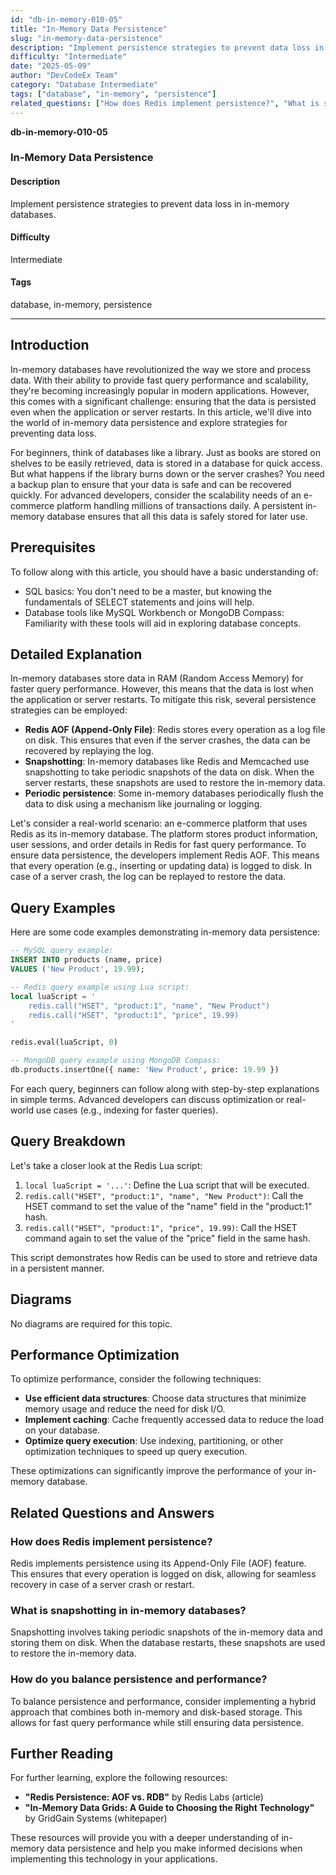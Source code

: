 ```yaml
---
id: "db-in-memory-010-05"
title: "In-Memory Data Persistence"
slug: "in-memory-data-persistence"
description: "Implement persistence strategies to prevent data loss in in-memory databases."
difficulty: "Intermediate"
date: "2025-05-09"
author: "DevCodeEx Team"
category: "Database Intermediate"
tags: ["database", "in-memory", "persistence"]
related_questions: ["How does Redis implement persistence?", "What is snapshotting in in-memory databases?", "How do you balance persistence and performance?"]
---
```


**db-in-memory-010-05**
### In-Memory Data Persistence

#### Description
Implement persistence strategies to prevent data loss in in-memory databases.

#### Difficulty
Intermediate

#### Tags
database, in-memory, persistence

---

## Introduction
In-memory databases have revolutionized the way we store and process data. With their ability to provide fast query performance and scalability, they're becoming increasingly popular in modern applications. However, this comes with a significant challenge: ensuring that the data is persisted even when the application or server restarts. In this article, we'll dive into the world of in-memory data persistence and explore strategies for preventing data loss.

For beginners, think of databases like a library. Just as books are stored on shelves to be easily retrieved, data is stored in a database for quick access. But what happens if the library burns down or the server crashes? You need a backup plan to ensure that your data is safe and can be recovered quickly. For advanced developers, consider the scalability needs of an e-commerce platform handling millions of transactions daily. A persistent in-memory database ensures that all this data is safely stored for later use.

## Prerequisites
To follow along with this article, you should have a basic understanding of:

* SQL basics: You don't need to be a master, but knowing the fundamentals of SELECT statements and joins will help.
* Database tools like MySQL Workbench or MongoDB Compass: Familiarity with these tools will aid in exploring database concepts.

## Detailed Explanation
In-memory databases store data in RAM (Random Access Memory) for faster query performance. However, this means that the data is lost when the application or server restarts. To mitigate this risk, several persistence strategies can be employed:

* **Redis AOF (Append-Only File)**: Redis stores every operation as a log file on disk. This ensures that even if the server crashes, the data can be recovered by replaying the log.
* **Snapshotting**: In-memory databases like Redis and Memcached use snapshotting to take periodic snapshots of the data on disk. When the server restarts, these snapshots are used to restore the in-memory data.
* **Periodic persistence**: Some in-memory databases periodically flush the data to disk using a mechanism like journaling or logging.

Let's consider a real-world scenario: an e-commerce platform that uses Redis as its in-memory database. The platform stores product information, user sessions, and order details in Redis for fast query performance. To ensure data persistence, the developers implement Redis AOF. This means that every operation (e.g., inserting or updating data) is logged to disk. In case of a server crash, the log can be replayed to restore the data.

## Query Examples
Here are some code examples demonstrating in-memory data persistence:

```sql
-- MySQL query example:
INSERT INTO products (name, price)
VALUES ('New Product', 19.99);

-- Redis query example using Lua script:
local luaScript = '
    redis.call("HSET", "product:1", "name", "New Product")
    redis.call("HSET", "product:1", "price", 19.99)
'

redis.eval(luaScript, 0)

-- MongoDB query example using MongoDB Compass:
db.products.insertOne({ name: 'New Product', price: 19.99 })
```

For each query, beginners can follow along with step-by-step explanations in simple terms. Advanced developers can discuss optimization or real-world use cases (e.g., indexing for faster queries).

## Query Breakdown
Let's take a closer look at the Redis Lua script:

1. `local luaScript = '...'`: Define the Lua script that will be executed.
2. `redis.call("HSET", "product:1", "name", "New Product")`: Call the HSET command to set the value of the "name" field in the "product:1" hash.
3. `redis.call("HSET", "product:1", "price", 19.99)`: Call the HSET command again to set the value of the "price" field in the same hash.

This script demonstrates how Redis can be used to store and retrieve data in a persistent manner.

## Diagrams
No diagrams are required for this topic.

## Performance Optimization

To optimize performance, consider the following techniques:

* **Use efficient data structures**: Choose data structures that minimize memory usage and reduce the need for disk I/O.
* **Implement caching**: Cache frequently accessed data to reduce the load on your database.
* **Optimize query execution**: Use indexing, partitioning, or other optimization techniques to speed up query execution.

These optimizations can significantly improve the performance of your in-memory database.

## Related Questions and Answers

### How does Redis implement persistence?
Redis implements persistence using its Append-Only File (AOF) feature. This ensures that every operation is logged on disk, allowing for seamless recovery in case of a server crash or restart.

### What is snapshotting in in-memory databases?
Snapshotting involves taking periodic snapshots of the in-memory data and storing them on disk. When the database restarts, these snapshots are used to restore the in-memory data.

### How do you balance persistence and performance?
To balance persistence and performance, consider implementing a hybrid approach that combines both in-memory and disk-based storage. This allows for fast query performance while still ensuring data persistence.

## Further Reading
For further learning, explore the following resources:

* **"Redis Persistence: AOF vs. RDB"** by Redis Labs (article)
* **"In-Memory Data Grids: A Guide to Choosing the Right Technology"** by GridGain Systems (whitepaper)

These resources will provide you with a deeper understanding of in-memory data persistence and help you make informed decisions when implementing this technology in your applications.